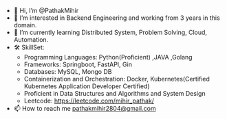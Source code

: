 - 👋 Hi, I’m @PathakMihir
- 👀 I’m interested in Backend Engineering and working from 3 years in this domain.
- 🌱 I’m currently learning Distributed System, Problem Solving, Cloud, Automation.
- 🛠️ SkillSet:
     - Programming Languages: Python(Proficient) ,JAVA ,Golang
     - Frameworks: Springboot, FastAPI, Gin
     - Databases: MySQL, Mongo DB
     - Containerization and Orchestration: Docker, Kubernetes(Certified Kubernetes Application Developer Certified)
     - Proficient in Data Structures and Algorithms  and System Design
     - Leetcode: https://leetcode.com/mihir_pathak/
- 📫 How to reach me pathakmihir2804@gmail.com

<!---
PathakMihir/PathakMihir is a ✨ special ✨ repository because its `README.md` (this file) appears on your GitHub profile.
You can click the Preview link to take a look at your changes.
--->
